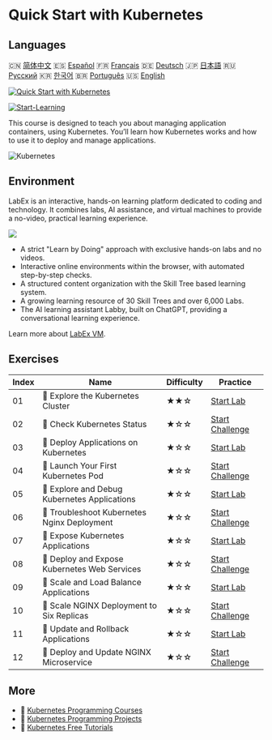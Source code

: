 # Quick Start with Kubernetes

## Languages

🇨🇳 [简体中文](README_zh.md) 🇪🇸 [Español](README_es.md) 🇫🇷 [Français](README_fr.md) 🇩🇪 [Deutsch](README_de.md) 🇯🇵 [日本語](README_ja.md) 🇷🇺 [Русский](README_ru.md) 🇰🇷 [한국어](README_ko.md) 🇧🇷 [Português](README_pt.md) 🇺🇸 [English](README.md) 

[![Quick Start with Kubernetes](https://cover-creator.labex.io/quick-start-with-kubernetes.png)](https://labex.io/en/courses/quick-start-with-kubernetes)

[![Start-Learning](https://img.shields.io/badge/Start-Learning-whitesmoke?style=for-the-badge)](https://labex.io/en/courses/quick-start-with-kubernetes)

This course is designed to teach you about managing application containers, using Kubernetes. You’ll learn how Kubernetes works and how to use it to deploy and manage applications. 

![Kubernetes](https://img.shields.io/badge/Kubernetes-whitesmoke?style=for-the-badge&logo=kubernetes)


## Environment

LabEx is an interactive, hands-on learning platform dedicated to coding and technology. It combines labs, AI assistance, and virtual machines to provide a no-video, practical learning experience.

![](https://tutorial-screenshot.getvm.io/images/vm-1725247253.png)

- A strict "Learn by Doing" approach with exclusive hands-on labs and no videos.
- Interactive online environments within the browser, with automated step-by-step checks.
- A structured content organization with the Skill Tree based learning system.
- A growing learning resource of 30 Skill Trees and over 6,000 Labs.
- The AI learning assistant Labby, built on ChatGPT, providing a conversational learning experience.

Learn more about [LabEx VM](https://support.labex.io/using-labex/virtual-machine).

## Exercises

|   Index | Name                                         | Difficulty   | Practice                                                                                                                           |
|---------|----------------------------------------------|--------------|------------------------------------------------------------------------------------------------------------------------------------|
|      01 | 📖 Explore the Kubernetes Cluster            | ★★☆          | <a target='_blank' href='https://labex.io/en/tutorials/kubernetes-explore-the-kubernetes-cluster-434519'>Start Lab</a>             |
|      02 | 🎯 Check Kubernetes Status                   | ★☆☆          | <a target='_blank' href='https://labex.io/en/labs/kubernetes-check-kubernetes-status-434775'>Start Challenge</a>                   |
|      03 | 📖 Deploy Applications on Kubernetes         | ★☆☆          | <a target='_blank' href='https://labex.io/en/tutorials/kubernetes-deploy-applications-on-kubernetes-434644'>Start Lab</a>          |
|      04 | 🎯 Launch Your First Kubernetes Pod          | ★☆☆          | <a target='_blank' href='https://labex.io/en/tutorials/kubernetes-launch-your-first-kubernetes-pod-434769'>Start Challenge</a>     |
|      05 | 📖 Explore and Debug Kubernetes Applications | ★☆☆          | <a target='_blank' href='https://labex.io/en/tutorials/kubernetes-explore-and-debug-kubernetes-applications-434645'>Start Lab</a>  |
|      06 | 🎯 Troubleshoot Kubernetes Nginx Deployment  | ★☆☆          | <a target='_blank' href='https://labex.io/en/labs/kubernetes-troubleshoot-kubernetes-nginx-deployment-434782'>Start Challenge</a>  |
|      07 | 📖 Expose Kubernetes Applications            | ★☆☆          | <a target='_blank' href='https://labex.io/en/tutorials/kubernetes-expose-kubernetes-applications-434647'>Start Lab</a>             |
|      08 | 🎯 Deploy and Expose Kubernetes Web Services | ★☆☆          | <a target='_blank' href='https://labex.io/en/labs/kubernetes-deploy-and-expose-kubernetes-web-services-434804'>Start Challenge</a> |
|      09 | 📖 Scale and Load Balance Applications       | ★☆☆          | <a target='_blank' href='https://labex.io/en/tutorials/kubernetes-scale-and-load-balance-applications-434648'>Start Lab</a>        |
|      10 | 🎯 Scale NGINX Deployment to Six Replicas    | ★☆☆          | <a target='_blank' href='https://labex.io/en/labs/kubernetes-scale-nginx-deployment-to-six-replicas-434818'>Start Challenge</a>    |
|      11 | 📖 Update and Rollback Applications          | ★☆☆          | <a target='_blank' href='https://labex.io/en/tutorials/kubernetes-update-and-rollback-applications-434649'>Start Lab</a>           |
|      12 | 🎯 Deploy and Update NGINX Microservice      | ★☆☆          | <a target='_blank' href='https://labex.io/en/tutorials/kubernetes-deploy-and-update-nginx-microservice-434821'>Start Challenge</a> |

## More

- 🔗 [Kubernetes Programming Courses](https://github.com/labex-labs/awesome-programming-courses)
- 🔗 [Kubernetes Programming Projects](https://github.com/labex-labs/awesome-programming-projects)
- 🔗 [Kubernetes Free Tutorials](https://github.com/labex-labs/kubernetes-free-tutorials)

